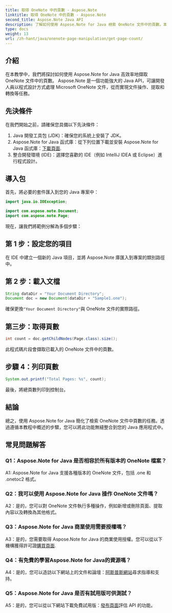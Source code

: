 ```yaml
---
title: 取得 OneNote 中的頁數 - Aspose.Note
linktitle: 取得 OneNote 中的頁數 - Aspose.Note
second_title: Aspose.Note Java API
description: 了解如何使用 Aspose.Note for Java 檢索 OneNote 文件中的頁數。本逐步教學將引導您輕鬆完成整個過程。
type: docs
weight: 13
url: /zh-hant/java/onenote-page-manipulation/get-page-count/
---
```

## 介紹

在本教學中，我們將探討如何使用 Aspose.Note for Java 高效率地擷取 OneNote 文件中的頁數。 Aspose.Note 是一個功能強大的 Java API，可讓開發人員以程式設計方式處理 Microsoft OneNote 文件，從而實現文件操作、提取和轉換等任務。

## 先決條件

在我們開始之前，請確保您具備以下先決條件：

1. Java 開發工具包 (JDK)：確保您的系統上安裝了 JDK。
2.  Aspose.Note for Java 函式庫：從下列位置下載並安裝 Aspose.Note for Java 函式庫：[下載頁面](https://releases.aspose.com/note/java/).
3. 整合開發環境 (IDE)：選擇您喜歡的 IDE（例如 IntelliJ IDEA 或 Eclipse）進行程式設計。

## 導入包

首先，將必要的套件匯入到您的 Java 專案中：

```java
import java.io.IOException;

import com.aspose.note.Document;
import com.aspose.note.Page;
```

現在，讓我們將範例分解為多個步驟：

## 第 1 步：設定您的項目

在 IDE 中建立一個新的 Java 項目，並將 Aspose.Note 庫匯入到專案的類別路徑中。

## 第 2 步：載入文檔

```java
String dataDir = "Your Document Directory";
Document doc = new Document(dataDir + "Sample1.one");
```

確保更換`"Your Document Directory"`與 OneNote 文件的實際路徑。

## 第三步：取得頁數

```java
int count = doc.getChildNodes(Page.class).size();
```

此程式碼片段會擷取已載入的 OneNote 文件中的頁數。

## 步驟 4：列印頁數

```java
System.out.printf("Total Pages: %s", count);
```

最後，將總頁數列印到控制台。

## 結論

總之，使用 Aspose.Note for Java 簡化了檢索 OneNote 文件中頁數的任務。透過遵循本教程中概述的步驟，您可以將此功能無縫整合到您的 Java 應用程式中。

## 常見問題解答

### Q1：Aspose.Note for Java 是否相容於所有版本的 OneNote 檔案？

A1: Aspose.Note for Java 支援各種版本的 OneNote 文件，包括 .one 和 .onetoc2 格式。

### Q2：我可以使用 Aspose.Note for Java 操作 OneNote 文件嗎？

A2：是的，您可以對 OneNote 文件執行多種操作，例如新增或刪除頁面、提取內容以及轉換為其他格式。

### Q3：Aspose.Note for Java 商業使用需要授權嗎？

 A3：是的，您需要取得 Aspose.Note for Java 的商業使用授權。您可以從以下機構獲得許可證[購買頁面](https://purchase.aspose.com/buy).

### Q4：有免費的學習Aspose.Note for Java的資源嗎？

A4：是的，您可以造訪以下網站上的文件和論壇：[阿斯普斯網站](https://reference.aspose.com/note/java/)尋求指導和支持。

### Q5：Aspose.Note for Java 是否有試用版可供測試？

 A5：是的，您可以從以下網站下載免費試用版：[發布頁面](https://releases.aspose.com/)評估 API 的功能。